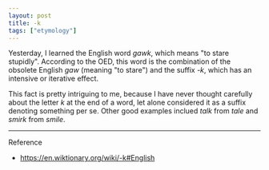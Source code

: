 ```yaml
---
layout: post
title: -k
tags: ["etymology"]
---
```


Yesterday, I learned the English word *gawk*, which means "to stare stupidly".
According to the OED, this word is the combination of the obsolete English *gaw* (meaning "to stare") and the suffix *-k*, which has an intensive or iterative effect.

This fact is pretty intriguing to me, because I have never thought carefully about the letter *k* at the end of a word, let alone considered it as a suffix denoting something per se.
Other good examples inclued *talk* from *tale* and *smirk* from *smile*.

---

Reference
- <https://en.wiktionary.org/wiki/-k#English>